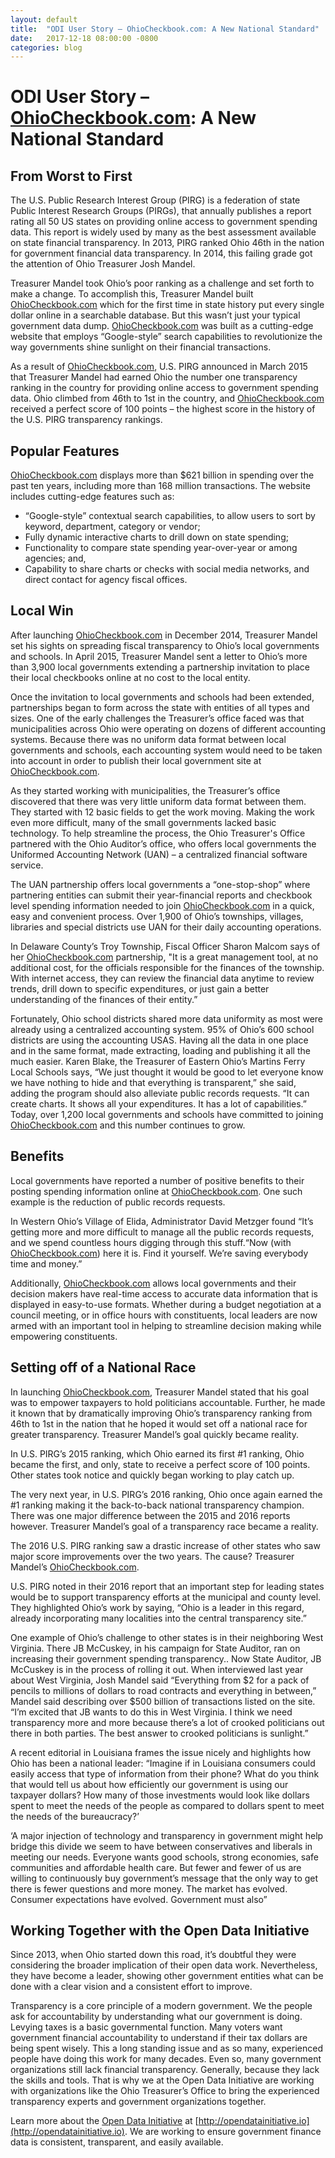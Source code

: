 ```yaml
---
layout: default
title:  "ODI User Story – OhioCheckbook.com: A New National Standard"
date:   2017-12-18 08:00:00 -0800
categories: blog
---
```


# ODI User Story – [OhioCheckbook.com](http://www.ohiocheckbook.com/): A New National Standard
## From Worst to First

The U.S. Public Research Interest Group (PIRG) is a federation of state Public Interest Research Groups (PIRGs), that annually publishes a report rating all 50 US states on providing online access to government spending data. This report is widely used by many as the best assessment available on state financial transparency. In 2013, PIRG ranked Ohio 46th in the nation for government financial data transparency. In 2014, this failing grade got the attention of Ohio Treasurer Josh Mandel.

Treasurer Mandel took Ohio’s poor ranking as a challenge and set forth to make a change.  To accomplish this, Treasurer Mandel built [OhioCheckbook.com](http://www.ohiocheckbook.com/) which for the first time in state history put every single dollar online in a searchable database.  But this wasn’t just your typical government data dump.  [OhioCheckbook.com](http://www.ohiocheckbook.com/) was built as a cutting-edge website that employs “Google-style” search capabilities to revolutionize the way governments shine sunlight on their financial transactions.  

As a result of [OhioCheckbook.com](http://www.ohiocheckbook.com/), U.S. PIRG announced in March 2015 that Treasurer Mandel had earned Ohio the number one transparency ranking in the country for providing online access to government spending data.  Ohio climbed from 46th to 1st in the country, and [OhioCheckbook.com](http://www.ohiocheckbook.com/) received a perfect score of 100 points – the highest score in the history of the U.S. PIRG transparency rankings.  

## Popular Features

[OhioCheckbook.com](http://www.ohiocheckbook.com/) displays more than $621 billion in spending over the past ten years, including more than 168 million transactions.  The website includes cutting-edge features such as:

* “Google-style” contextual search capabilities, to allow users to sort by keyword, department, category or vendor;
* Fully dynamic interactive charts to drill down on state spending;
* Functionality to compare state spending year-over-year or among agencies; and,
* Capability to share charts or checks with social media networks, and direct contact for agency fiscal offices.

## Local Win

After launching [OhioCheckbook.com](http://www.ohiocheckbook.com/) in December 2014, Treasurer Mandel set his sights on spreading fiscal transparency to Ohio’s local governments and schools.  In April 2015, Treasurer Mandel sent a letter to Ohio’s more than 3,900 local governments extending a partnership invitation to place their local checkbooks online at no cost to the local entity.  

Once the invitation to local governments and schools had been extended, partnerships began to form across the state with entities of all types and sizes.  One of the early challenges the Treasurer’s office faced was that municipalities across Ohio were operating on dozens of different accounting systems.  Because there was no uniform data format between local governments and schools, each accounting system would need to be taken into account in order to publish their local government site at [OhioCheckbook.com](http://www.ohiocheckbook.com/).  

As they started working with municipalities, the Treasurer’s office discovered that there was very little uniform data format between them. They started with 12 basic fields to get the work moving. Making the work even more difficult, many of the small governments lacked basic technology. To help streamline the process, the Ohio Treasurer's Office partnered with the Ohio Auditor’s office, who offers local governments the Uniformed Accounting Network (UAN) – a centralized financial software service.  

The UAN partnership offers local governments a “one-stop-shop” where partnering entities can submit their year-financial reports and checkbook level spending information needed to join [OhioCheckbook.com](http://www.ohiocheckbook.com/) in a quick, easy and convenient process.  Over 1,900 of Ohio’s townships, villages, libraries and special districts use UAN for their daily accounting operations.

In Delaware County’s Troy Township, Fiscal Officer Sharon Malcom says of her [OhioCheckbook.com](http://www.ohiocheckbook.com/) partnership, "It is  a great management tool, at no additional cost, for the officials responsible for the finances of the township. With internet access, they can review the financial data anytime to review trends, drill down to specific expenditures, or just gain a better understanding of the finances of their entity.”

Fortunately, Ohio school districts shared more data uniformity as most were already using a centralized accounting system. 95% of Ohio’s 600 school districts are using the accounting USAS. Having all the data in one place and in the same format, made extracting, loading and publishing it all the much easier. 
Karen Blake, the Treasurer of Eastern Ohio’s Martins Ferry Local Schools says, “We just thought it would be good to let everyone know we have nothing to hide and that everything is transparent,” she said, adding the program should also alleviate public records requests. “It can create charts. It shows all your expenditures. It has a lot of capabilities.”
Today, over 1,200 local governments and schools have committed to joining [OhioCheckbook.com](http://www.ohiocheckbook.com/) and this number continues to grow.  

## Benefits
Local governments have reported a number of positive benefits to their posting spending information online at [OhioCheckbook.com](http://www.ohiocheckbook.com/).  One such example is the reduction of public records requests.  

In Western Ohio’s Village of Elida, Administrator David Metzger found “It’s getting more and more difficult to manage all the public records requests, and we spend countless hours digging through this stuff.“Now (with [OhioCheckbook.com](http://www.ohiocheckbook.com/)) here it is. Find it yourself. We’re saving everybody time and money.”

Additionally, [OhioCheckbook.com](http://www.ohiocheckbook.com/) allows local governments and their decision makers have real-time access to accurate data information that is displayed in easy-to-use formats.  Whether during a budget negotiation at a council meeting, or in office hours with constituents, local leaders are now armed with an important tool in helping to streamline decision making while empowering constituents.  

## Setting off of a National Race
In launching [OhioCheckbook.com](http://www.ohiocheckbook.com/), Treasurer Mandel stated that his goal was to empower taxpayers to hold politicians accountable.  Further, he made it known that by dramatically improving Ohio’s transparency ranking from 46th to 1st in the nation that he hoped it would set off a national race for greater transparency.  Treasurer Mandel’s goal quickly became reality.

In U.S. PIRG’s 2015 ranking, which Ohio earned its first #1 ranking, Ohio became the first, and only, state to receive a perfect score of 100 points.  Other states took notice and quickly began working to play catch up.

The very next year, in U.S. PIRG’s 2016 ranking, Ohio once again earned the #1 ranking making it the back-to-back national transparency champion.  There was one major difference between the 2015 and 2016 reports however.  Treasurer Mandel’s goal of a transparency race became a reality.

The 2016 U.S. PIRG ranking saw a drastic increase of other states who saw major score improvements over the two years.  The cause?  Treasurer Mandel’s [OhioCheckbook.com](http://www.ohiocheckbook.com/).  

U.S. PIRG noted in their 2016 report that an important step for leading states would be to support transparency efforts at the municipal and county level.  They highlighted Ohio’s work by saying, “Ohio is a leader in this regard, already incorporating many localities into the central transparency site.” 

One example of Ohio’s challenge to other states is in their neighboring West Virginia.  There JB McCuskey, in his campaign for State Auditor, ran on increasing their government spending transparency.. Now State Auditor, JB McCuskey is in the process of rolling it out. When interviewed last year about West Virginia, Josh Mandel said “Everything from $2 for a pack of pencils to millions of dollars to road contracts and everything in between,” Mandel said describing over $500 billion of transactions listed on the site. “I’m excited that JB wants to do this in West Virginia. I think we need transparency more and more because there’s a lot of crooked politicians out there in both parties. The best answer to crooked politicians is sunlight.”

A recent editorial in Louisiana frames the issue nicely and highlights how Ohio has been a national leader: “Imagine if in Louisiana consumers could easily access that type of information from their phone? What do you think that would tell us about how efficiently our government is using our taxpayer dollars? How many of those investments would look like dollars spent to meet the needs of the people as compared to dollars spent to meet the needs of the bureaucracy?’

‘A major injection of technology and transparency in government might help bridge this divide we seem to have between conservatives and liberals in meeting our needs. Everyone wants good schools, strong economies, safe communities and affordable health care. But fewer and fewer of us are willing to continuously buy government’s message that the only way to get there is fewer questions and more money. The market has evolved. Consumer expectations have evolved. Government must also”

## Working Together with the Open Data Initiative
Since 2013, when Ohio started down this road, it’s doubtful they were considering the broader implication of their open data work. Nevertheless, they have become a leader, showing other government entities what can be done with a clear vision and a consistent effort to improve. 

Transparency is a core principle of a modern government. We the people ask for accountability by understanding what our government is doing. Levying taxes is a basic governmental function. Many voters want government financial accountability to understand if their tax dollars are being spent wisely. This a long standing issue and as so many, experienced people have doing this work for many decades. Even so, many government organizations still lack financial transparency. Generally, because they lack the skills and tools. That is why we at the Open Data Initiative are working with organizations like the Ohio Treasurer’s Office to bring the experienced transparency experts and government organizations together.

Learn more about the [Open Data Initiative](http://opendatainitiative.io) at [http://opendatainitiative.io](http://opendatainitiative.io). We are working to ensure government finance data is consistent, transparent, and easily available.
